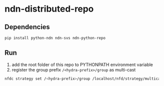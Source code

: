 # ndn-distributed-repo

## Dependencies

```
pip install python-ndn ndn-svs ndn-python-repo
```

## Run

1. add the root folder of this repo to PYTHONPATH environment variable
2. register the group prefix `/<hydra-prefix>/group` as multi-cast 
```bash
nfdc strategy set /<hydra-prefix>/group /localhost/nfd/strategy/multicast/%FD%03
```

